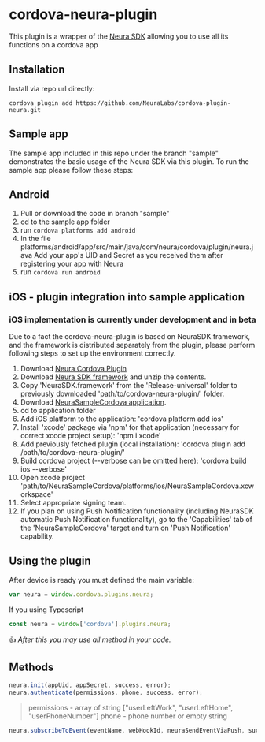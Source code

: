 # cordova-neura-plugin

This plugin is a wrapper of the <a href="https://dev.theneura.com/">Neura SDK</a> allowing you to use all its functions on a cordova app

## Installation

Install via repo url directly:

    cordova plugin add https://github.com/NeuraLabs/cordova-plugin-neura.git
    
## Sample app


The sample app included in this repo under the branch "sample"  demonstrates the basic usage of the Neura SDK via this plugin.
To run the sample app please follow these steps:

## Android
    
1. Pull or download the code in branch "sample"
2. cd to the sample app folder
3. run `cordova platforms add android`
4. In the file platforms/android/app/src/main/java/com/neura/cordova/plugin/neura.java Add your app's UID and Secret as you received them after registering your app with Neura
5. run `cordova run android`

## iOS - plugin integration into sample application

### iOS implementation is currently under development and in beta
Due to a fact the cordova-neura-plugin is based on NeuraSDK.framework, and the framework is distributed separately from the plugin, please perform following steps to set up the environment correctly.

1. Download <a href="https://github.com/NeuraLabs/cordova-neura-plugin.git">Neura Cordova Plugin</a>
2. Download <a href="https://cdn.theneura.com/files/product/ios/sdk/NeuraStandaloneSDKPackage.zip">Neura SDK framework</a> and unzip the contents.
3. Copy 'NeuraSDK.framework' from the 'Release-universal' folder to previously downloaded 'path/to/cordova-neura-plugin/' folder.
4. Download <a href="https://github.com/NeuraLabs/NeuraSampleCordova.git">NeuraSampleCordova application</a>.
5. cd to application folder
6. Add iOS platform to the application: 
	'cordova platform add ios'
7. Install 'xcode' package via 'npm' for that application (necessary for correct xcode project setup):
	'npm i xcode'
8. Add previously fetched plugin (local installation):
	'cordova plugin add /path/to/cordova-neura-plugin/'
9. Build cordova project (--verbose can be omitted here): 
 	'cordova build ios --verbose'
10. Open xcode project 'path/to/NeuraSampleCordova/platforms/ios/NeuraSampleCordova.xcworkspace'
11. Select appropriate signing team.
12. If you plan on using Push Notification functionality (including NeuraSDK automatic Push Notification functionality), go to the 'Capabilities' tab of the 'NeuraSampleCordova' target and turn on 'Push Notification' capability.

## Using the plugin

After device is ready you must defined the main variable:
```javascript
var neura = window.cordova.plugins.neura;
```
If you using Typescript
```javascript
const neura = window['cordova'].plugins.neura;
```

:thumbsup: *After this you may use all method in your code.*

## Methods

```javascript
neura.init(appUid, appSecret, success, error);
neura.authenticate(permissions, phone, success, error);
```
> permissions - array of string ["userLeftWork", "userLeftHome", "userPhoneNumber"]
> phone - phone number or empty string

```javascript
neura.subscribeToEvent(eventName, webHookId, neuraSendEventViaPush, success, failure);
```
